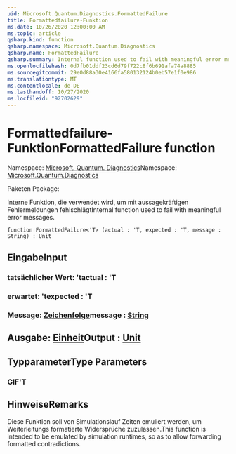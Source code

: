 ```yaml
---
uid: Microsoft.Quantum.Diagnostics.FormattedFailure
title: Formattedfailure-Funktion
ms.date: 10/26/2020 12:00:00 AM
ms.topic: article
qsharp.kind: function
qsharp.namespace: Microsoft.Quantum.Diagnostics
qsharp.name: FormattedFailure
qsharp.summary: Internal function used to fail with meaningful error messages.
ms.openlocfilehash: 0d7fb01ddf23cd6d79f722c8f6b691afa74a8885
ms.sourcegitcommit: 29e0d88a30e4166fa580132124b0eb57e1f0e986
ms.translationtype: MT
ms.contentlocale: de-DE
ms.lasthandoff: 10/27/2020
ms.locfileid: "92702629"
---
```

# <a name="formattedfailure-function"></a><span data-ttu-id="4396a-102">Formattedfailure-Funktion</span><span class="sxs-lookup"><span data-stu-id="4396a-102">FormattedFailure function</span></span>

<span data-ttu-id="4396a-103">Namespace: [Microsoft. Quantum. Diagnostics](xref:Microsoft.Quantum.Diagnostics)</span><span class="sxs-lookup"><span data-stu-id="4396a-103">Namespace: [Microsoft.Quantum.Diagnostics](xref:Microsoft.Quantum.Diagnostics)</span></span>

<span data-ttu-id="4396a-104">Paketen [](https://nuget.org/packages/)</span><span class="sxs-lookup"><span data-stu-id="4396a-104">Package: [](https://nuget.org/packages/)</span></span>


<span data-ttu-id="4396a-105">Interne Funktion, die verwendet wird, um mit aussagekräftigen Fehlermeldungen fehlschlägt</span><span class="sxs-lookup"><span data-stu-id="4396a-105">Internal function used to fail with meaningful error messages.</span></span>

```qsharp
function FormattedFailure<'T> (actual : 'T, expected : 'T, message : String) : Unit
```


## <a name="input"></a><span data-ttu-id="4396a-106">Eingabe</span><span class="sxs-lookup"><span data-stu-id="4396a-106">Input</span></span>

### <a name="actual--t"></a><span data-ttu-id="4396a-107">tatsächlicher Wert: 't</span><span class="sxs-lookup"><span data-stu-id="4396a-107">actual : 'T</span></span>




### <a name="expected--t"></a><span data-ttu-id="4396a-108">erwartet: 't</span><span class="sxs-lookup"><span data-stu-id="4396a-108">expected : 'T</span></span>




### <a name="message--string"></a><span data-ttu-id="4396a-109">Message: [Zeichenfolge](xref:microsoft.quantum.lang-ref.string)</span><span class="sxs-lookup"><span data-stu-id="4396a-109">message : [String](xref:microsoft.quantum.lang-ref.string)</span></span>





## <a name="output--unit"></a><span data-ttu-id="4396a-110">Ausgabe: [Einheit](xref:microsoft.quantum.lang-ref.unit)</span><span class="sxs-lookup"><span data-stu-id="4396a-110">Output : [Unit](xref:microsoft.quantum.lang-ref.unit)</span></span>



## <a name="type-parameters"></a><span data-ttu-id="4396a-111">Typparameter</span><span class="sxs-lookup"><span data-stu-id="4396a-111">Type Parameters</span></span>

### <a name="t"></a><span data-ttu-id="4396a-112">GIF</span><span class="sxs-lookup"><span data-stu-id="4396a-112">'T</span></span>



## <a name="remarks"></a><span data-ttu-id="4396a-113">Hinweise</span><span class="sxs-lookup"><span data-stu-id="4396a-113">Remarks</span></span>

<span data-ttu-id="4396a-114">Diese Funktion soll von Simulationslauf Zeiten emuliert werden, um Weiterleitungs formatierte Widersprüche zuzulassen.</span><span class="sxs-lookup"><span data-stu-id="4396a-114">This function is intended to be emulated by simulation runtimes, so as to allow forwarding formatted contradictions.</span></span>
